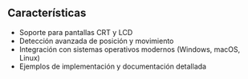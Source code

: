 ## Características

- Soporte para pantallas CRT y LCD
- Detección avanzada de posición y movimiento
- Integración con sistemas operativos modernos (Windows, macOS, Linux)
- Ejemplos de implementación y documentación detallada
